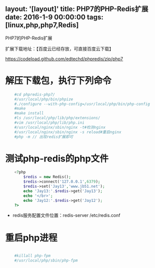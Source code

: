 layout: '[layout]'
title: PHP7的PHP-Redis扩展
date: 2016-1-9 00:00:00
tags: [linux,php,php7,Redis]
---

PHP7的PHP-Redis扩展

扩展下载地址：【百度云已经存放，可直接百度云下载】

<a href="https://codeload.github.com/edtechd/phpredis/zip/php7 ">https://codeload.github.com/edtechd/phpredis/zip/php7 </a>
    
# 解压下载包，执行下列命令

```sh
    #cd phpredis-php7/
    #/usr/local/php/bin/phpize
    #./configure --with-php-config=/usr/local/php/bin/php-config
    #make
    #make install
    #ls /usr/local/php/lib/php/extensions/
    #vim /usr/local/php/lib/php.ini
    #/usr/local/nginx/sbin/nginx -t#检测nginx
    #/usr/local/nginx/sbin/nginx -s reload#重启nginx
    #php -m // 出现redis扩展即可
```

# 测试php-redis的php文件
  
```php  
    <?php
        $redis = new Redis();
        $redis->connect('127.0.0.1',6379);
        $redis->set('Jay13','www.jb51.net');
        echo 'Jay13:'.$redis->get('Jay13');
        echo '</br>';
        echo 'Jay12:'.$redis->get('Jay12');
    ?>
```
- redis服务配置文件位置：redis-server /etc/redis.conf

# 重启php进程

```sh

    #killall php-fpm 
    #/usr/local/php/sbin/php-fpm
```